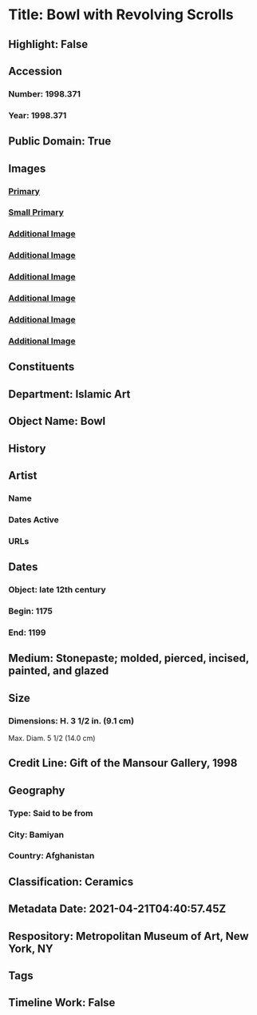 # Title: Bowl with Revolving Scrolls
## Highlight: False
## Accession
### Number: 1998.371
### Year: 1998.371
## Public Domain: True
## Images
### [Primary](https://images.metmuseum.org/CRDImages/is/original/DP-16473-027.jpg)
### [Small Primary](https://images.metmuseum.org/CRDImages/is/web-large/DP-16473-027.jpg)
### [Additional Image](https://images.metmuseum.org/CRDImages/is/original/DP-16473-028.jpg)
### [Additional Image](https://images.metmuseum.org/CRDImages/is/original/DP-16473-042.jpg)
### [Additional Image](https://images.metmuseum.org/CRDImages/is/original/sf1998-371c.jpg)
### [Additional Image](https://images.metmuseum.org/CRDImages/is/original/sf1998-371b.jpg)
### [Additional Image](https://images.metmuseum.org/CRDImages/is/original/sf1998-371a.jpg)
### [Additional Image](https://images.metmuseum.org/CRDImages/is/original/1998.371.JPG)
## Constituents
## Department: Islamic Art
## Object Name: Bowl
## History
## Artist
### Name
### Dates Active
### URLs
## Dates
### Object: late 12th century
### Begin: 1175
### End: 1199
## Medium: Stonepaste; molded, pierced, incised, painted, and glazed
## Size
### Dimensions: H. 3 1/2 in. (9.1 cm)
Max. Diam. 5 1/2 (14.0 cm)
## Credit Line: Gift of the Mansour Gallery, 1998
## Geography
### Type: Said to be from
### City: Bamiyan
### Country: Afghanistan
## Classification: Ceramics
## Metadata Date: 2021-04-21T04:40:57.45Z
## Respository: Metropolitan Museum of Art, New York, NY
## Tags
## Timeline Work: False